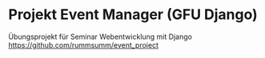 # Projekt Event Manager (GFU Django)

Übungsprojekt für Seminar Webentwicklung mit Django
https://github.com/rummsumm/event_project

    